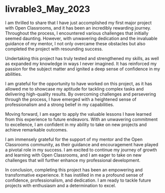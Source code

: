 # livrable3_May_2023

I am thrilled to share that I have just accomplished my first major project with Open Classrooms, and it has been an incredibly rewarding journey. Throughout the process, I encountered various challenges that initially seemed daunting. However, with unwavering dedication and the invaluable guidance of my mentor, I not only overcame these obstacles but also completed the project with resounding success.

Undertaking this project has truly tested and strengthened my skills, as well as expanded my knowledge in ways I never imagined. It has reinforced my passion for the subject matter and ignited a deep sense of confidence in my abilities.

I am grateful for the opportunity to have worked on this project, as it has allowed me to showcase my aptitude for tackling complex tasks and delivering high-quality results. By overcoming challenges and persevering through the process, I have emerged with a heightened sense of professionalism and a strong belief in my capabilities.

Moving forward, I am eager to apply the valuable lessons I have learned from this experience to future endeavors. With an unwavering commitment to excellence, I am confident in my ability to take on new projects and achieve remarkable outcomes.

I am immensely grateful for the support of my mentor and the Open Classrooms community, as their guidance and encouragement have played a pivotal role in my success. I am excited to continue my journey of growth and learning with Open Classrooms, and I am eager to take on new challenges that will further enhance my professional development.

In conclusion, completing this project has been an empowering and transformative experience. It has instilled in me a profound sense of confidence, professionalism, and dedication. I am ready to tackle future projects with enthusiasm and a determination to excel.